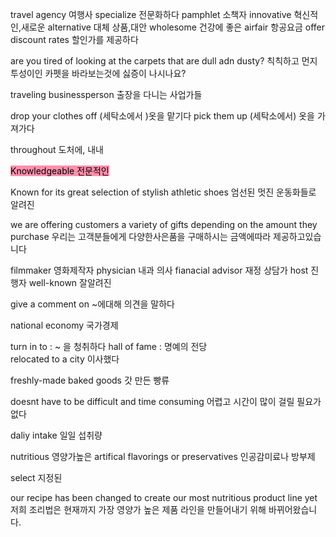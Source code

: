 travel agency 여행사
specialize 전문화하다
pamphlet 소책자
innovative 혁신적인,새로운
alternative 대체 상품,대안
wholesome 건강에 좋은
airfair 항공요금
offer discount rates 할인가를 제공하다

are you tired of looking at the carpets that are dull adn dusty?
칙칙하고 먼지투성이인 카펫을 바라보는것에 싫증이 나시나요?

traveling businessperson 출장을 다니는 사업가들

drop your clothes off (세탁소에서 )옷을 맡기다 
pick them up (세탁소에서) 옷을 가져가다

throughout 도처에, 내내

<mark style="background: #FF5582A6;">Knowledgeable 전문적인
</mark>

Known for its great selection of stylish athletic shoes
엄선된 멋진 운동화들로 알려진

we are offering customers a variety of gifts depending on the amount they purchase
우리는 고객분들에게 다양한사은품을 구매하시는 금액에따라 제공하고있습니다

filmmaker 영화제작자
physician 내과 의사
fianacial advisor 재정 상담가
host 진행자
well-known 잘알려진

give a comment on ~에대해 의견을 말하다

national economy 국가경제

turn in to : ~ 을 청취하다
hall of fame : 명예의 전당\
relocated to a city 이사했다

freshly-made baked goods
갓 만든 빵류

doesnt have to be difficult and time consuming
어렵고 시간이 많이 걸릴 필요가없다

daliy intake
일일 섭취량


nutritious 영양가높은
artifical flavorings or preservatives
인공감미료나 방부제

select 지정된

our recipe has been changed to create our most nutritious product line yet
저희 조리법은 현재까지 가장 영양가 높은 제품 라인을 만들어내기 위해 바뀌어왔습니다.
